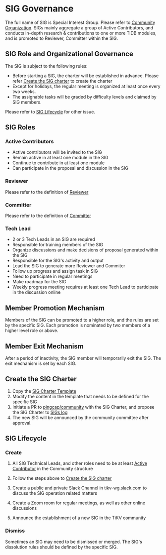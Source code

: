 # SIG Governance

The full name of SIG is Special Interest Group. Please refer to [Community Organization](/architecture#tidb-community-architecture). SIGs mainly aggregate a group of Active Contributors, and conducts in-depth research & contributions to one or more TiDB modules, and is promoted to Reviewer, Committer within the SIG.

## SIG Role and Organizational Governance

The SIG is subject to the following rules:

- Before starting a SIG, the charter will be established in advance. Please refer [Create the SIG charter](#Create-the-SIG-charter) to create the charter 
- Except for holidays, the regular meeting is organized at least once every two weeks.
- The assignable tasks will be graded by difficulty levels and claimed by SIG members.

Please refer to [SIG Lifecycle](#sig-lifecycle) for other issue.

## SIG Roles

### Active Contributors

  - Active contributors will be invited to the SIG
  - Remain active in at least one module in the SIG
  - Continue to contribute in at least one module
  - Can participate in the proposal and discussion in the SIG

### Reviewer

  Please refer to the definition of [Reviewer](/architecture#reviewer)

### Committer

  Please refer to the definition of [Committer](/architecture#committer)

### Tech Lead

  - 2 or 3 Tech Leads in an SIG are required
  - Responsible for training members of the SIG
  - Organize discussions and make decisions of proposal generated within the SIG
  - Responsible for the SIG's activity and output
  - Lead the SIG to generate more Reviewer and Commiter
  - Follow up progress and assign task in SIG
  - Need to participate in regular meetings
  - Make roadmap for the SIG
  - Weekly progress meeting requires at least one Tech Lead to participate in the discussion online

## Member Promotion Mechanism

Members of the SIG can be promoted to a higher role, and the rules are set by the specific SIG. Each promotion is nominated by two members of a higher level role or above.

## Member Exit Mechanism

After a period of inactivity, the SIG member will temporarily exit the SIG. The exit mechanism is set by each SIG.

## Create the SIG Charter

1. Copy the [SIG Charter Template](sig-charter-template.md)
2. Modify the content in the template that needs to be defined for the specific SIG
3. Initiate a PR to [pingcap/community](https://github.com/pingcap/community) with the SIG Charter, and propose the SIG Charter to [SIGs log](/special-interest-groups)
4. The new SIG will be announced by the community committee after approval.

## SIG Lifecycle

### Create

1. All SIG Technical Leads, and other roles need to be at least [Active Contributor](/architecture#active-contributor) in the Community structure

2. Follow the steps above to [Create the SIG charter](#Create-the-SIG-charter) 

3. Create a public and private Slack Channel in tikv-wg.slack.com to discuss the SIG operation related matters

4. Create a Zoom room for regular meetings, as well as other online discussions

5. Announce the establishment of a new SIG in the TiKV community

### Dismiss

Sometimes an SIG may need to be dismissed or merged. The SIG's dissolution rules should be defined by the specific SIG.